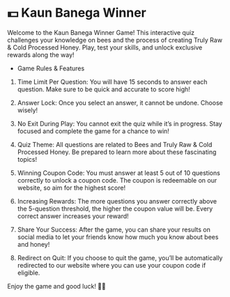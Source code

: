 # 💵 Kaun Banega Winner

Welcome to the Kaun Banega Winner Game! This interactive quiz challenges your knowledge on bees and the process of creating Truly Raw & Cold Processed Honey. Play, test your skills, and unlock exclusive rewards along the way!

- Game Rules & Features
1. Time Limit Per Question:
You will have 15 seconds to answer each question. Make sure to be quick and accurate to score high!

2. Answer Lock:
Once you select an answer, it cannot be undone. Choose wisely!

3. No Exit During Play:
You cannot exit the quiz while it’s in progress. Stay focused and complete the game for a chance to win!

4. Quiz Theme:
All questions are related to Bees and Truly Raw & Cold Processed Honey. Be prepared to learn more about these fascinating topics!

5. Winning Coupon Code:
You must answer at least 5 out of 10 questions correctly to unlock a coupon code. The coupon is redeemable on our website, so aim for the highest score!

6. Increasing Rewards:
The more questions you answer correctly above the 5-question threshold, the higher the coupon value will be. Every correct answer increases your reward!

7. Share Your Success:
After the game, you can share your results on social media to let your friends know how much you know about bees and honey!

8. Redirect on Quit:
If you choose to quit the game, you’ll be automatically redirected to our website where you can use your coupon code if eligible.

Enjoy the game and good luck! 🐝🍯
